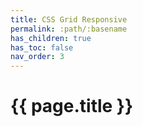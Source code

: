 ```yaml
---
title: CSS Grid Responsive
permalink: :path/:basename
has_children: true
has_toc: false
nav_order: 3
---
```


# {{ page.title }}






